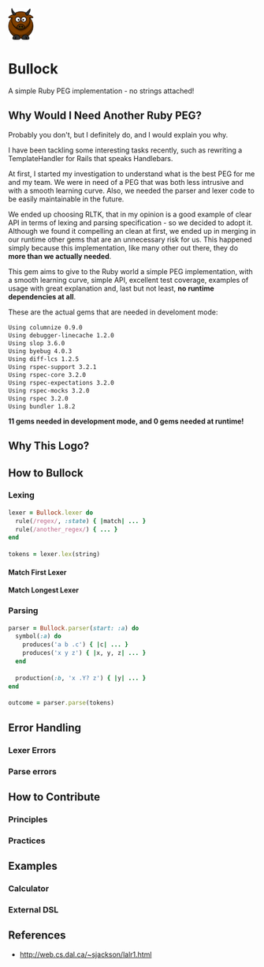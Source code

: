 <img src="logo.png" height='64'>

# Bullock
A simple Ruby PEG implementation - no strings attached!

## Why Would I Need Another Ruby PEG?
Probably you don't, but I definitely do, and I would explain you why.

I have been tackling some interesting tasks recently, such as rewriting a TemplateHandler for Rails that speaks Handlebars.

At first, I started my investigation to understand what is the best PEG for me and my team. We were in need of a PEG that was both less intrusive and with a smooth learning curve. Also, we needed the parser and lexer code to be easily maintainable in the future.

We ended up choosing RLTK, that in my opinion is a good example of clear API in terms of lexing and parsing specification - so we decided to adopt it. Although we found it compelling an clean at first, we ended up in merging in our runtime other gems that are an unnecessary risk for us. This happened simply because this implementation, like many other out there, they do **more than we actually needed**.

This gem aims to give to the Ruby world a simple PEG implementation, with a smooth learning curve, simple API, excellent test coverage, examples of usage with great explanation and, last but not least, **no runtime dependencies at all**.

These are the actual gems that are needed in develoment mode:
```
Using columnize 0.9.0
Using debugger-linecache 1.2.0
Using slop 3.6.0
Using byebug 4.0.3
Using diff-lcs 1.2.5
Using rspec-support 3.2.1
Using rspec-core 3.2.0
Using rspec-expectations 3.2.0
Using rspec-mocks 3.2.0
Using rspec 3.2.0
Using bundler 1.8.2
```

**11 gems needed in development mode, and 0 gems needed at runtime!**

## Why This Logo?

## How to Bullock

### Lexing
```ruby
lexer = Bullock.lexer do
  rule(/regex/, :state) { |match| ... }
  rule(/another_regex/) { ... }
end

tokens = lexer.lex(string)
```

#### Match First Lexer

#### Match Longest Lexer

### Parsing
```ruby
parser = Bullock.parser(start: :a) do
  symbol(:a) do
    produces('a b .c') { |c| ... }
    produces('x y z') { |x, y, z| ... }
  end

  production(:b, 'x .Y? z') { |y| ... }
end

outcome = parser.parse(tokens)
```

## Error Handling

### Lexer Errors

### Parse errors

## How to Contribute

### Principles

### Practices

## Examples

### Calculator

### External DSL

## References

 * http://web.cs.dal.ca/~sjackson/lalr1.html
